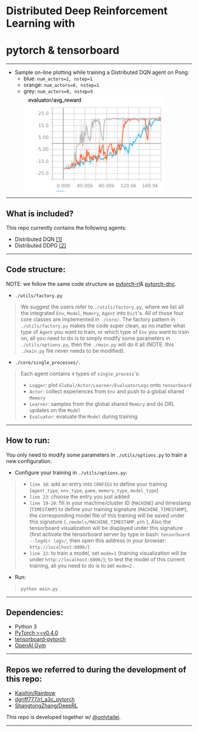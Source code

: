 # **Distributed Deep Reinforcement Learning** with
# **pytorch** & **tensorboard**
*******

* Sample on-line plotting while training a Distributed DQN agent on Pong:
    * blue: `num_actors=2, nstep=1`
    * orange: `num_actors=8, nstep=1`
    * grey: `num_actors=8, nstep=5`
![dqn_pong_plot](/assets/dqn_pong.png)
*******

## What is included?
This repo currently contains the following agents:

- Distributed DQN [[1]](https://openreview.net/forum?id=H1Dy---0Z)
- Distributed DDPG [[2]](https://openreview.net/forum?id=SyZipzbCb)
*******

## Code structure:
NOTE: we follow the same code structure as [pytorch-rl](https://github.com/jingweiz/pytorch-rl)& [pytorch-dnc](https://github.com/jingweiz/pytorch-dnc).
* ```./utils/factory.py```
> We suggest the users refer to ```./utils/factory.py```,
 where we list all the integrated ```Env```, ```Model```,
 ```Memory```, ```Agent``` into ```Dict```'s.
 All of those four core classes are implemented in ```./core/```.
 The factory pattern in ```./utils/factory.py``` makes the code super clean,
 as no matter what type of ```Agent``` you want to train,
 or which type of ```Env``` you want to train on,
 all you need to do is to simply modify some parameters in ```./utils/options.py```,
 then the ```./main.py``` will do it all (NOTE: this ```./main.py``` file never needs to be modified).
* ```./core/single_processes/.```
> Each agent contains ```4``` types of ```single_process```'s:
> * `Logger`: plot `Global/Actor/Learner/EvaluatorLogs` onto `tensorboard`
> * `Actor`: collect experiences from `Env` and push to a global shared `Memory`
> * `Learner`: samples from the global shared `Memory` and do DRL updates on the `Model`
> * `Evaluator`: evaluate the `Model` during training
*******

## How to run:
You only need to modify some parameters in ```./utils/options.py``` to train a new configuration.

* Configure your training in ```./utils/options.py```:
> * ```line 10```: add an entry into ```CONFIGS``` to define your training (```agent_type```, ```env_type```, ```game```, ```memory_type```, ```model_type```)
> * ```line 23```: choose the entry you just added
> * ```line 19-20```: fill in your machine/cluster ID (```MACHINE```) and timestamp (```TIMESTAMP```) to define your training signature (```MACHINE_TIMESTAMP```),
 the corresponding model file of this training will be saved under this signature (```./models/MACHINE_TIMESTAMP.pth``` ).
 Also the tensorboard visualization will be displayed under this signature (first activate the tensorboard server by type in bash: ```tensorboard --logdir logs/```, then open this address in your browser: ```http://localhost:6006/```)
> * ```line 22```: to train a model, set ```mode=1``` (training visualization will be under ```http://localhost:6006/```); to test the model of this current training, all you need to do is to set ```mode=2``` .

* Run:
> ```python main.py```
*******


## Dependencies:
- Python 3
- [PyTorch >=v0.4.0](http://pytorch.org/)
- [tensorboard-pytorch](https://github.com/lanpa/tensorboard-pytorch)
- [OpenAI Gym](https://github.com/openai/gym)
*******


## Repos we referred to during the development of this repo:
* [Kaixhin/Rainbow](https://github.com/Kaixhin/Rainbow)
* [dgriff777/rl_a3c_pytorch](https://github.com/dgriff777/rl_a3c_pytorch)
* [ShangtongZhang/DeepRL]( https://github.com/ShangtongZhang/DeepRL)

This repo is developed together w/ [@onlytailei](https://github.com/onlytailei).
*******
